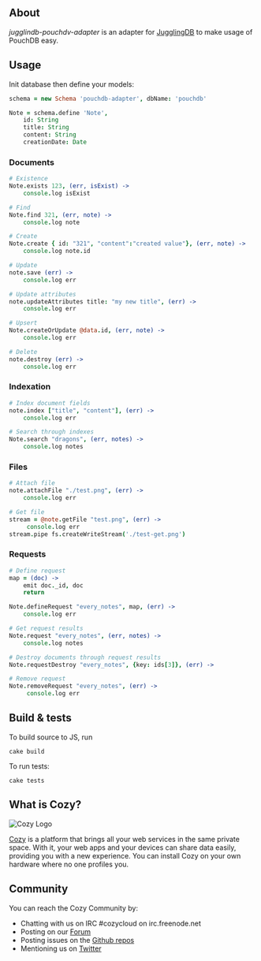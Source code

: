 ## About

*jugglindb-pouchdv-adapter* is an adapter for
[JugglingDB](https://github.com/1602/jugglingdb "JugglingDB") to make usage of
PouchDB easy.


## Usage

Init database then define your models:

```coffeescript
schema = new Schema 'pouchdb-adapter', dbName: 'pouchdb'

Note = schema.define 'Note', 
    id: String
    title: String
    content: String
    creationDate: Date
```


### Documents

```coffeescript
# Existence
Note.exists 123, (err, isExist) ->
    console.log isExist

# Find
Note.find 321, (err, note) ->
    console.log note

# Create
Note.create { id: "321", "content":"created value"}, (err, note) ->
    console.log note.id

# Update
note.save (err) ->
    console.log err

# Update attributes
note.updateAttributes title: "my new title", (err) ->
    console.log err

# Upsert
Note.createOrUpdate @data.id, (err, note) ->
    console.log err

# Delete
note.destroy (err) ->
    console.log err
```


### Indexation

```coffeescript
# Index document fields
note.index ["title", "content"], (err) ->
    console.log err

# Search through indexes
Note.search "dragons", (err, notes) ->
    console.log notes
```


### Files

```coffeescript
# Attach file
note.attachFile "./test.png", (err) ->
    console.log err

# Get file
stream = @note.getFile "test.png", (err) ->
     console.log err
stream.pipe fs.createWriteStream('./test-get.png')
```


### Requests

```coffeescript
# Define request
map = (doc) ->
    emit doc._id, doc
    return

Note.defineRequest "every_notes", map, (err) ->
    console.log err

# Get request results
Note.request "every_notes", (err, notes) ->
    console.log notes

# Destroy documents through request results
Note.requestDestroy "every_notes", {key: ids[3]}, (err) ->

# Remove request
Note.removeRequest "every_notes", (err) ->
     console.log err
```


## Build & tests

To build source to JS, run

    cake build

To run tests:

    cake tests

## What is Cozy?

![Cozy Logo](https://raw.github.com/mycozycloud/cozy-setup/gh-pages/assets/images/happycloud.png)

[Cozy](http://cozy.io) is a platform that brings all your web services in the
same private space.  With it, your web apps and your devices can share data
easily, providing you with a new experience. You can install Cozy on your own
hardware where no one profiles you. 

## Community 

You can reach the Cozy Community by:

* Chatting with us on IRC #cozycloud on irc.freenode.net
* Posting on our [Forum](https://groups.google.com/forum/?fromgroups#!forum/cozy-cloud)
* Posting issues on the [Github repos](https://github.com/mycozycloud/)
* Mentioning us on [Twitter](http://twitter.com/mycozycloud)
